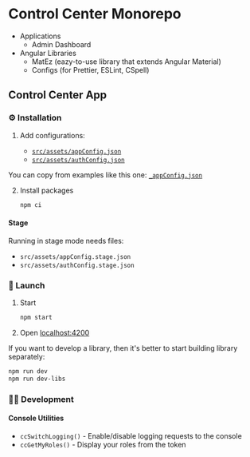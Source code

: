 # Control Center Monorepo

-   Applications
    -   Admin Dashboard
-   Angular Libraries
    -   MatEz (eazy-to-use library that extends Angular Material)
    -   Configs (for Prettier, ESLint, CSpell)

## Control Center App

### ⚙️ Installation

1. Add configurations:

    - [`src/assets/appConfig.json`](./src/assets/_appConfig.json)
    - [`src/assets/authConfig.json`](./src/assets/_authConfig.json)

You can copy from examples like this one: [`_appConfig.json`](./src/assets/_appConfig.json)

2. Install packages
    ```sh
    npm ci
    ```

#### Stage

Running in stage mode needs files:

-   `src/assets/appConfig.stage.json`
-   `src/assets/authConfig.stage.json`

### 🚀 Launch

1. Start
    ```sh
    npm start
    ```
2. Open [localhost:4200](http://localhost:4200/)

If you want to develop a library, then it's better to start building library separately:

```sh
npm run dev
npm run dev-libs
```

### 👩‍💻 Development

#### Console Utilities

-   `ccSwitchLogging()` - Enable/disable logging requests to the console
-   `ccGetMyRoles()` - Display your roles from the token
